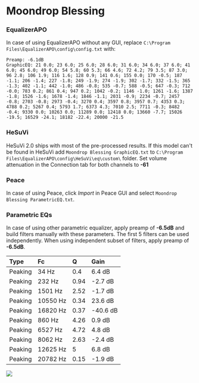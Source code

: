 # Moondrop Blessing

### EqualizerAPO
In case of using EqualizerAPO without any GUI, replace `C:\Program Files\EqualizerAPO\config\config.txt`
with:
```
Preamp: -6.1dB
GraphicEQ: 21 0.0; 23 6.0; 25 6.0; 28 6.0; 31 6.0; 34 6.0; 37 6.0; 41 6.0; 45 6.0; 49 6.0; 54 5.8; 60 5.3; 66 4.6; 72 4.2; 79 3.5; 87 3.0; 96 2.8; 106 1.9; 116 1.6; 128 0.9; 141 0.6; 155 0.0; 170 -0.5; 187 -1.1; 206 -1.4; 227 -1.8; 249 -1.9; 274 -1.9; 302 -1.7; 332 -1.5; 365 -1.3; 402 -1.1; 442 -1.0; 486 -0.8; 535 -0.7; 588 -0.5; 647 -0.3; 712 -0.0; 783 0.2; 861 0.4; 947 0.2; 1042 -0.2; 1146 -1.0; 1261 -1.6; 1387 -1.8; 1526 -1.6; 1678 -1.4; 1846 -1.1; 2031 -0.9; 2234 -0.7; 2457 -0.8; 2703 -0.8; 2973 -0.4; 3270 0.4; 3597 0.8; 3957 0.7; 4353 0.3; 4788 0.2; 5267 0.4; 5793 1.7; 6373 4.3; 7010 2.5; 7711 -0.3; 8482 -0.4; 9330 0.0; 10263 0.0; 11289 0.0; 12418 0.0; 13660 -7.7; 15026 -19.5; 16529 -24.1; 18182 -22.4; 20000 -21.5
```

### HeSuVi
HeSuVi 2.0 ships with most of the pre-processed results. If this model can't be found in HeSuVi add
`Moondrop Blessing GraphicEQ.txt` to `C:\Program Files\EqualizerAPO\config\HeSuVi\eq\custom\` folder.
Set volume attenuation in the Connection tab for both channels to **-61**

### Peace
In case of using Peace, click *Import* in Peace GUI and select `Moondrop Blessing ParametricEQ.txt`.

### Parametric EQs
In case of using other parametric equalizer, apply preamp of **-6.5dB** and build filters manually
with these parameters. The first 5 filters can be used independently.
When using independent subset of filters, apply preamp of **-6.5dB**.

| Type    | Fc       |    Q | Gain     |
|:--------|:---------|:-----|:---------|
| Peaking | 34 Hz    | 0.4  | 6.4 dB   |
| Peaking | 232 Hz   | 0.94 | -2.7 dB  |
| Peaking | 1501 Hz  | 2.52 | -1.7 dB  |
| Peaking | 10550 Hz | 0.34 | 23.6 dB  |
| Peaking | 16820 Hz | 0.37 | -40.6 dB |
| Peaking | 860 Hz   | 4.26 | 0.9 dB   |
| Peaking | 6527 Hz  | 4.72 | 4.8 dB   |
| Peaking | 8062 Hz  | 2.63 | -2.4 dB  |
| Peaking | 12625 Hz | 5    | 6.8 dB   |
| Peaking | 20782 Hz | 0.15 | -1.9 dB  |

![](https://raw.githubusercontent.com/jaakkopasanen/AutoEq/master/results/oratory1990/harman_in-ear_2017-1/Moondrop%20Blessing/Moondrop%20Blessing.png)